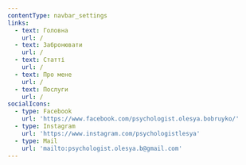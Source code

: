 ```yaml
---
contentType: navbar_settings
links:
  - text: Головна
    url: /
  - text: Забронювати
    url: /
  - text: Статті
    url: /
  - text: Про мене
    url: /
  - text: Послуги
    url: /
socialIcons:
  - type: Facebook
    url: 'https://www.facebook.com/psychologist.olesya.bobruyko/'
  - type: Instagram
    url: 'https://www.instagram.com/psychologistlesya'
  - type: Mail
    url: 'mailto:psychologist.olesya.b@gmail.com'
---
```


